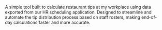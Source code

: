 A simple tool built to calculate restaurant tips at my workplace using data exported from our HR scheduling application. Designed to streamline and automate the tip distribution process based on staff rosters, making end-of-day calculations faster and more accurate.
